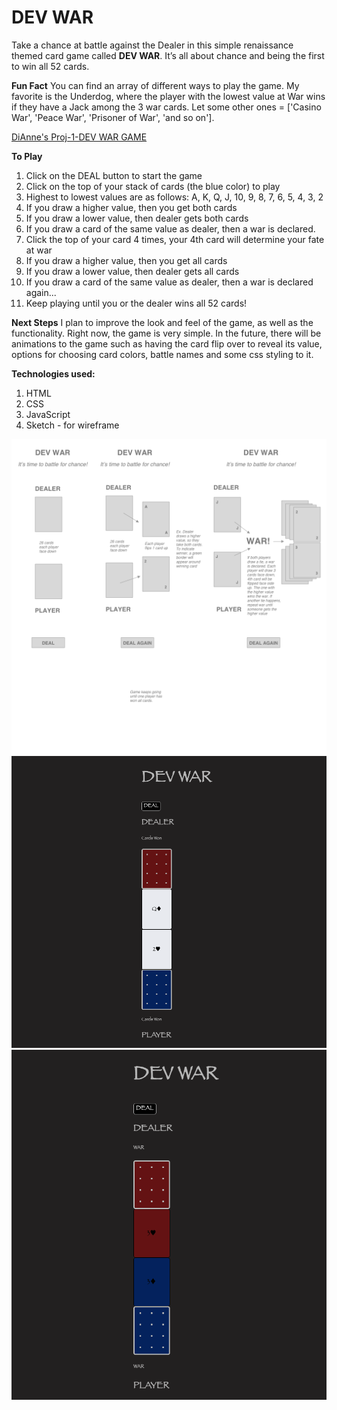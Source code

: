 # DEV WAR

Take a chance at battle against the Dealer in this simple renaissance themed card game called **DEV WAR**. It’s all about chance and being the first to win all 52 cards. 

**Fun Fact**
You can find an array of different ways to play the game. My favorite is the Underdog, where the player with the lowest value at War wins if they have a Jack among the 3 war cards. Let some other ones = ['Casino War', 'Peace War', 'Prisoner of War', 'and so on'].

[DiAnne's Proj-1-DEV WAR GAME](https://ditabu.github.io/project-1-devwar)

**To Play**
1. Click on the DEAL button to start the game
2. Click on the top of your stack of cards (the blue color) to play
3. Highest to lowest values are as follows: A, K, Q, J, 10, 9, 8, 7, 6, 5, 4, 3, 2
4. If you draw a higher value, then you get both cards
5. If you draw a lower value, then dealer gets both cards
6. If you draw a card of the same value as dealer, then a war is declared. 
7. Click the top of your card 4 times, your 4th card will determine your fate at war
8. If you draw a higher value, then you get all cards
9. If you draw a lower value, then dealer gets all cards
10. If you draw a card of the same value as dealer, then a war is declared again...
11. Keep playing until you or the dealer wins all 52 cards! 


**Next Steps**
I plan to improve the look and feel of the game, as well as the functionality. Right now, the game is very simple. In the future, there will be animations to the game such as having the card flip over to reveal its value, options for choosing card colors, battle names and some css styling to it.

**Technologies used:** 
1. HTML
2. CSS
3. JavaScript
4. Sketch - for wireframe

![alt text](dev-war-wireframe.png)
![alt text](devwargame.jpg)
![alt text](devatwar.jpg)